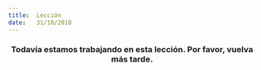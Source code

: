 ```yaml
---
title:  Lección
date:   31/10/2018
---
```


### <center>Todavía estamos trabajando en esta lección. Por favor, vuelva más tarde.</center>
